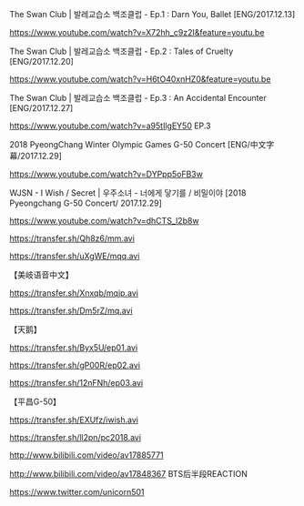 The Swan Club | 발레교습소 백조클럽 - Ep.1 : Darn You, Ballet [ENG/2017.12.13]

https://www.youtube.com/watch?v=X72hh_c9z2I&feature=youtu.be

The Swan Club | 발레교습소 백조클럽 - Ep.2 : Tales of Cruelty [ENG/2017.12.20]

https://www.youtube.com/watch?v=H6tO40xnHZ0&feature=youtu.be

The Swan Club | 발레교습소 백조클럽 - Ep.3 : An Accidental Encounter [ENG/2017.12.27]

https://www.youtube.com/watch?v=a95tIlgEY50  EP.3


2018 PyeongChang Winter Olympic Games G-50 Concert [ENG/中文字幕/2017.12.29]

https://www.youtube.com/watch?v=DYPpp5oFB3w

WJSN - I Wish / Secret | 우주소녀 - 너에게 닿기를 / 비밀이야  [2018 Pyeongchang G-50 Concert/ 2017.12.29]

https://www.youtube.com/watch?v=dhCTS_l2b8w

https://transfer.sh/Qh8z6/mm.avi

https://transfer.sh/uXgWE/mqq.avi

【美岐语音中文】

https://transfer.sh/Xnxqb/mqjp.avi

https://transfer.sh/Dm5rZ/mq.avi

【天鹅】

https://transfer.sh/Byx5U/ep01.avi

https://transfer.sh/gP00R/ep02.avi

https://transfer.sh/12nFNh/ep03.avi

【平昌G-50】

https://transfer.sh/EXUfz/iwish.avi

https://transfer.sh/ll2pn/pc2018.avi


http://www.bilibili.com/video/av17885771

http://www.bilibili.com/video/av17848367 BTS后半段REACTION

https://www.twitter.com/unicorn501


